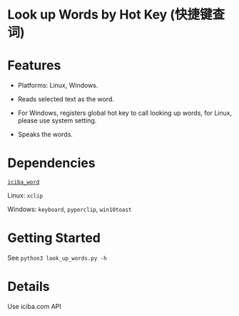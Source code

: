 # Look up Words by Hot Key (快捷键查词)

# Features

- Platforms: Linux, Windows.

- Reads selected text as the word.

- For Windows, registers global hot key to call looking up words, for Linux, please use system setting.

- Speaks the words.

# Dependencies

[`iciba_word`](https://github.com/StephanoGeorge/iciba-API)

Linux: `xclip`

Windows: `keyboard`, `pyperclip`, `win10toast`

# Getting Started

See `python3 look_up_words.py -h`

# Details

Use iciba.com API
